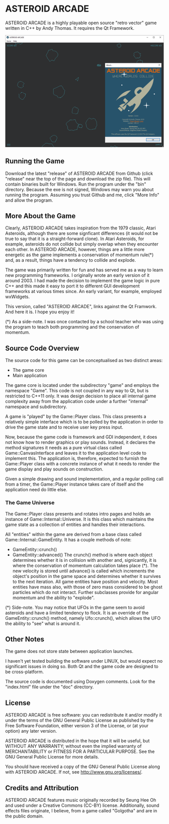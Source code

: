 # ASTEROID ARCADE #
ASTEROID ARCADE is a highly playable open source "retro vector" game written in C++ by Andy
Thomas. It requires the Qt Framework.

![ASTEROID ARCADE SCREENSHOT](/SCREENSHOT.png?raw=true "ASTEROID ARCADE SCREENSHOT")

## Running the Game ##
Download the latest "release" of ASTEROID ARCADE from Github (click "release" near the top of the page and download the zip file). This will contain binaries built for Windows. Run the program under the "bin" directory. Because the exe is not signed, Windows may warn you about running the program. Assuming you trust Github and me, click "More Info" and allow the program.

## More About the Game ##
Clearly, ASTEROID ARCADE takes inspiration from the 1979 classic, Atari Asteroids,
although there are some signficant differences (it would not be true to say that it 
is a straight-forward clone). In Atari Asteroids, for example, asteroids do not
collide but simply overlap when they encounter each other. In ASTEROID ARCADE,
however, things are a little more energetic as the game implements a
conservation of momentum rule(*) and, as a result, things have a tendency
to collide and explode.

The game was primarily written for fun and has served me as a way to learn new
programming frameworks. I originally wrote an early version of it around 2003.
I had made the decision to implement the game logic in pure C++ and this made
it easy to port it to different GUI development frameworks at various times
since. An early variant, for example, employed wxWidgets.

This version, called "ASTEROID ARCADE", links against the Qt Framwork. And here
it is. I hope you enjoy it!
 
(*) As a side-note. I was once contacted by a school teacher who was using the
program to teach both programming and the conservation of momentum.

## Source Code Overview ##
The source code for this game can be conceptualised as two
distinct areas:

* The game core
* Main application

The game core is located under the subdirectory "game" and employs the
namespace "Game". This code is not coupled in any way to Qt, but is restricted
to C++11 only. It was design decision to place all internal game complexity
away from the application code under a further "internal" namespace and
subdirectory.

A game is "played" by the Game::Player class. This class presents a relatively
simple interface which is to be polled by the application in order to drive
the game state and to receive user key press input.

Now, because the game code is framework and GDI independent, it does not know
how to render graphics or play sounds. Instead, it declares the method signatures
it needs as a pure virtual class called Game::CanvasInterface and leaves it to
the application level code to implement this. The application is, therefore,
expected to furnish the Game::Player class with a concrete instance of what it
needs to render the game display and play sounds on construction.

Given a simple drawing and sound implementation, and a regular polling call from
a timer, the Game::Player instance takes care of itself and the application need
do little else.

### The Game Universe ###
The Game::Player class presents and rotates intro pages and holds an instance
of Game::Internal::Universe. It is this class which maintains the game state
as a collection of entities and handles their interactions.

All "entities" within the game are derived from a base class called
Game::Internal::GameEntity. It has a couple methods of note:
* GameEntity::crunch()
* GameEntity::advanced()
The crunch() method is where each object determines whether it is in
collision with another and, signicantly, it is where the conservation
of momentum calculation takes place (*). The new velocity is stored until
advance() is called which increments the object's position in the game
space and determines whether it survives to the next iteration. All
game entities have position and velocity. Most entities have mass also,
with those of zero mass considered to be ghost particles which do
not interact. Further subclasses provide for angular momentum and the
ability to "explode".

(*) Side-note. You may notice that UFOs in the game seem to avoid
asteroids and have a limited tendency to flock. It is an override of the
GameEntity::crunch() method, namely Ufo::crunch(), which allows the UFO
the ability to "see" what is around it.

## Other Notes ##
The game does not store state between application launches.

I haven't yet tested building the software under LINUX, but would expect
no significant issues in doing so. Both Qt and the game code are
designed to be cross-platform.

The source code is documented using Doxygen comments. Look for the
"index.html" file under the "doc" directory.

## License ##
ASTEROID ARCADE is free software: you can redistribute it and/or modify
it under the terms of the GNU General Public License as published by the
Free Software Foundation, either version 3 of the License, or
(at your option) any later version.

ASTEROID ARCADE is distributed in the hope that it will be useful,
but WITHOUT ANY WARRANTY; without even the implied warranty of
MERCHANTABILITY or FITNESS FOR A PARTICULAR PURPOSE. See the
GNU General Public License for more details.

You should have received a copy of the GNU General Public License
along with ASTEROID ARCADE. If not, see <http://www.gnu.org/licenses/>.

## Credits and Attribution ##
ASTEROID ARCADE features music originally recorded by Seung Hee Oh
and used under a Creative Commons (CC-BY) license. Additionally,
sound effects files originate, I believe, from a game called "Golgotha"
and are in the public domain.
